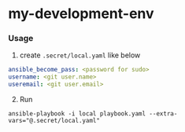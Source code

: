 # my-development-env

### Usage
1. create `.secret/local.yaml` like below
```yaml
ansible_become_pass: <password for sudo>
username: <git user.name>
useremail: <git user.email>
```

2. Run
```shell
ansible-playbook -i local playbook.yaml --extra-vars="@.secret/local.yaml"
```

